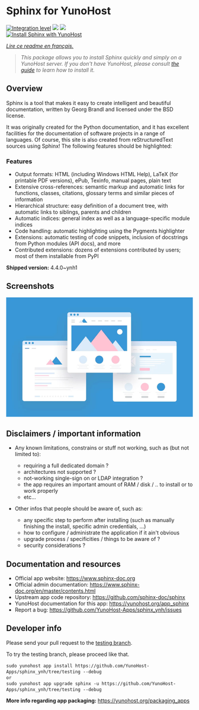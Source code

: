 <!--
N.B.: This README was automatically generated by https://github.com/YunoHost/apps/tree/master/tools/README-generator
It shall NOT be edited by hand.
-->

# Sphinx for YunoHost

[![Integration level](https://dash.yunohost.org/integration/sphinx.svg)](https://dash.yunohost.org/appci/app/sphinx) ![](https://ci-apps.yunohost.org/ci/badges/sphinx.status.svg) ![](https://ci-apps.yunohost.org/ci/badges/sphinx.maintain.svg)  
[![Install Sphinx with YunoHost](https://install-app.yunohost.org/install-with-yunohost.svg)](https://install-app.yunohost.org/?app=sphinx)

*[Lire ce readme en français.](./README_fr.md)*

> *This package allows you to install Sphinx quickly and simply on a YunoHost server.
If you don't have YunoHost, please consult [the guide](https://yunohost.org/#/install) to learn how to install it.*

## Overview

Sphinx is a tool that makes it easy to create intelligent and beautiful documentation, written by Georg Brandl and licensed under the BSD license.

It was originally created for the Python documentation, and it has excellent facilities for the documentation of software projects in a range of languages. Of course, this site is also created from reStructuredText sources using Sphinx! The following features should be highlighted:

### Features

- Output formats: HTML (including Windows HTML Help), LaTeX (for printable PDF versions), ePub, Texinfo, manual pages, plain text
- Extensive cross-references: semantic markup and automatic links for functions, classes, citations, glossary terms and similar pieces of information
- Hierarchical structure: easy definition of a document tree, with automatic links to siblings, parents and children
- Automatic indices: general index as well as a language-specific module indices
- Code handling: automatic highlighting using the Pygments highlighter
- Extensions: automatic testing of code snippets, inclusion of docstrings from Python modules (API docs), and more
- Contributed extensions: dozens of extensions contributed by users; most of them installable from PyPI


**Shipped version:** 4.4.0~ynh1



## Screenshots

![](./doc/screenshots/example.jpg)

## Disclaimers / important information

* Any known limitations, constrains or stuff not working, such as (but not limited to):
    * requiring a full dedicated domain ?
    * architectures not supported ?
    * not-working single-sign on or LDAP integration ?
    * the app requires an important amount of RAM / disk / .. to install or to work properly
    * etc...

* Other infos that people should be aware of, such as:
    * any specific step to perform after installing (such as manually finishing the install, specific admin credentials, ...)
    * how to configure / administrate the application if it ain't obvious
    * upgrade process / specificities / things to be aware of ?
    * security considerations ?

## Documentation and resources

* Official app website: https://www.sphinx-doc.org
* Official admin documentation: https://www.sphinx-doc.org/en/master/contents.html
* Upstream app code repository: https://github.com/sphinx-doc/sphinx
* YunoHost documentation for this app: https://yunohost.org/app_sphinx
* Report a bug: https://github.com/YunoHost-Apps/sphinx_ynh/issues

## Developer info

Please send your pull request to the [testing branch](https://github.com/YunoHost-Apps/sphinx_ynh/tree/testing).

To try the testing branch, please proceed like that.
```
sudo yunohost app install https://github.com/YunoHost-Apps/sphinx_ynh/tree/testing --debug
or
sudo yunohost app upgrade sphinx -u https://github.com/YunoHost-Apps/sphinx_ynh/tree/testing --debug
```

**More info regarding app packaging:** https://yunohost.org/packaging_apps